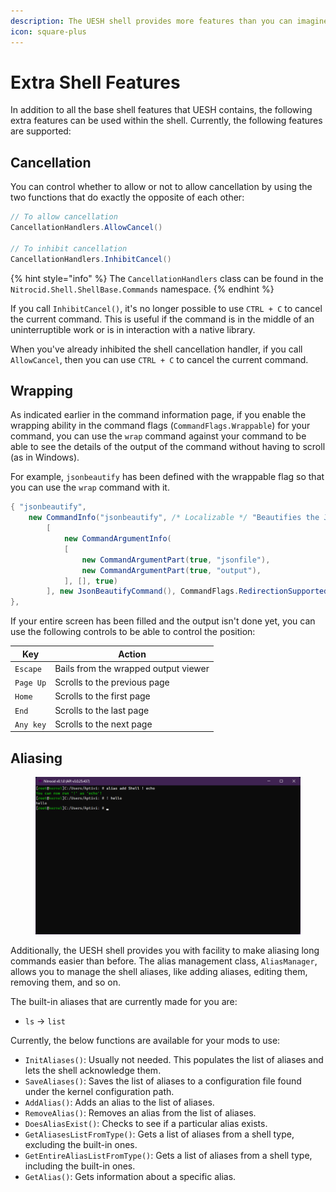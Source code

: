 ```yaml
---
description: The UESH shell provides more features than you can imagine!
icon: square-plus
---
```


# Extra Shell Features

In addition to all the base shell features that UESH contains, the following extra features can be used within the shell. Currently, the following features are supported:

## Cancellation

You can control whether to allow or not to allow cancellation by using the two functions that do exactly the opposite of each other:

```csharp
// To allow cancellation
CancellationHandlers.AllowCancel()

// To inhibit cancellation
CancellationHandlers.InhibitCancel()
```

{% hint style="info" %}
The `CancellationHandlers` class can be found in the `Nitrocid.Shell.ShellBase.Commands` namespace.
{% endhint %}

If you call `InhibitCancel()`, it's no longer possible to use `CTRL + C` to cancel the current command. This is useful if the command is in the middle of an uninterruptible work or is in interaction with a native library.

When you've already inhibited the shell cancellation handler, if you call `AllowCancel`, then you can use `CTRL + C` to cancel the current command.

## Wrapping

As indicated earlier in the command information page, if you enable the wrapping ability in the command flags (`CommandFlags.Wrappable`) for your command, you can use the `wrap` command against your command to be able to see the details of the output of the command without having to scroll (as in Windows).

For example, `jsonbeautify` has been defined with the wrappable flag so that you can use the `wrap` command with it.

```csharp
{ "jsonbeautify",
    new CommandInfo("jsonbeautify", /* Localizable */ "Beautifies the JSON file",
        [
            new CommandArgumentInfo(
            [
                new CommandArgumentPart(true, "jsonfile"),
                new CommandArgumentPart(true, "output"),
            ], [], true)
        ], new JsonBeautifyCommand(), CommandFlags.RedirectionSupported | CommandFlags.Wrappable)
},
```

If your entire screen has been filled and the output isn't done yet, you can use the following controls to be able to control the position:

| Key       | Action                               |
| --------- | ------------------------------------ |
| `Escape`  | Bails from the wrapped output viewer |
| `Page Up` | Scrolls to the previous page         |
| `Home`    | Scrolls to the first page            |
| `End`     | Scrolls to the last page             |
| `Any key` | Scrolls to the next page             |

## Aliasing

<figure><img src="../../../.gitbook/assets/113-shell.png" alt=""><figcaption></figcaption></figure>

Additionally, the UESH shell provides you with facility to make aliasing long commands easier than before. The alias management class, `AliasManager`, allows you to manage the shell aliases, like adding aliases, editing them, removing them, and so on.

The built-in aliases that are currently made for you are:

* `ls` -> `list`

Currently, the below functions are available for your mods to use:

* `InitAliases()`: Usually not needed. This populates the list of aliases and lets the shell acknowledge them.
* `SaveAliases()`: Saves the list of aliases to a configuration file found under the kernel configuration path.
* `AddAlias()`: Adds an alias to the list of aliases.
* `RemoveAlias()`: Removes an alias from the list of aliases.
* `DoesAliasExist()`: Checks to see if a particular alias exists.
* `GetAliasesListFromType()`: Gets a list of aliases from a shell type, excluding the built-in ones.
* `GetEntireAliasListFromType()`: Gets a list of aliases from a shell type, including the built-in ones.
* `GetAlias()`: Gets information about a specific alias.
